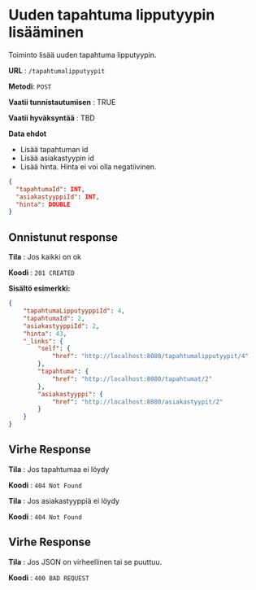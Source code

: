 # Uuden tapahtuma lipputyypin lisääminen

Toiminto lisää uuden tapahtuma lipputyypin.

**URL** : `/tapahtumalipputyypit`

**Metodi**: `POST`

**Vaatii tunnistautumisen** : TRUE

**Vaatii hyväksyntää** : TBD

**Data ehdot**

- Lisää tapahtuman id
- Lisää asiakastyypin id
- Lisää hinta. Hinta ei voi olla negatiivinen.
```json
{
  "tapahtumaId": INT,
  "asiakastyyppiId": INT,
  "hinta": DOUBLE
}
```

## Onnistunut response

**Tila** : Jos kaikki on ok

**Koodi** : `201 CREATED`

**Sisältö esimerkki:**
```json
{
    "tapahtumaLipputyyppiId": 4,
    "tapahtumaId": 2,
    "asiakastyyppiId": 2,
    "hinta": 43,
    "_links": {
        "self": {
            "href": "http://localhost:8080/tapahtumalipputyypit/4"
        },
        "tapahtuma": {
            "href": "http://localhost:8080/tapahtumat/2"
        },
        "asiakastyyppi": {
            "href": "http://localhost:8080/asiakastyypit/2"
        }
    }
}
```

## Virhe Response

**Tila** : Jos tapahtumaa ei löydy

**Koodi** : `404 Not Found`

**Tila** : Jos asiakastyyppiä ei löydy

**Koodi** : `404 Not Found`


## Virhe Response

**Tila** : Jos JSON on virheellinen tai se puuttuu.

**Koodi** : `400 BAD REQUEST`
